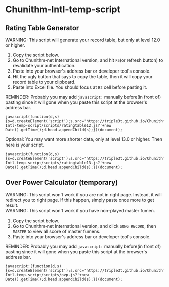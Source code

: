 # Chunithm-Intl-temp-script

## Rating Table Generator
WARNING: This script will generate your record table, but only at level 12.0 or higher.  
1. Copy the script below.
2. Go to Chunithm-net International version, and hit `F5`(or refresh button) to revalidate your authentication.
3. Paste into your browser's address bar or developer tool's console.
4. Hit the ugly button that says to copy the table, then it will copy your record table to your clipboard.
5. Paste into Excel file. You should focus at `B2` cell before pasting it.

REMINDER: Probably you may add `javascript:` manually before(in front of) pasting since it will gone when you paste this script at the browser's address bar.  
```
javascript(function(d,s){s=d.createElement('script');s.src='https://triple3t.github.io/Chunithm-Intl-temp-script/scripts/ratingtable12.js?'+new Date().getTime();d.head.appendChild(s);})(document);
```

Optional: You may want more shorter data, only at level 13.0 or higher. Then here is your script.
```
javascript(function(d,s){s=d.createElement('script');s.src='https://triple3t.github.io/Chunithm-Intl-temp-script/scripts/ratingtable13.js?'+new Date().getTime();d.head.appendChild(s);})(document);
```

## Over Power Calculator (temporary)
WARNING: This script won't work if you are not in right page. Instead, it will redirect you to right page.
If this happen, simply paste once more to get result.  
WARNING: This script won't work if you have non-played master fumen.  
1. Copy the script below.
2. Go to Chunithm-net International version, and click `SONG RECORD`, then `MASTER` to view all score of master fumens.
3. Paste into your browser's address bar or developer tool's console.

REMINDER: Probably you may add `javascript:` manually before(in front of) pasting since it will gone when you paste this script at the browser's address bar.  
```
javascript:(function(d,s){s=d.createElement('script');s.src='https://triple3t.github.io/Chunithm-Intl-temp-script/scripts/ovp.js?'+new Date().getTime();d.head.appendChild(s);})(document);
```

